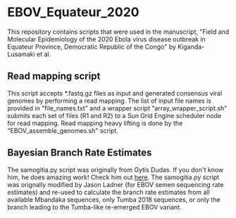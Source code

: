 # EBOV_Equateur_2020

This repository contains scripts that were used in the manuscript, "Field and Molecular Epidemiology of the 2020 Ebola virus disease outbreak in Equateur Province, Democratic Republic of the Congo" by Kiganda-Lusamaki et al.


## Read mapping script

This script accepts *.fastq.gz files as input and generated consensus viral genomes by performing a read mapping.  The  list of input file names is provided in "file_names.txt" and a wrapper script "array_wrapper_script.sh" submits each set of files (R1 and R2) to a Sun Grid Engine scheduler node for read mapping.  Read mapping heavy lifting is done by the "EBOV_assemble_genomes.sh" script.


## Bayesian Branch Rate Estimates

The samogitia.py script was originally from Gytis Dudas.  If you don't know him, he does amazing work!  Check him out [here](https://github.com/evogytis).  The samogitia.py script was orignally modified by Jason Ladner (for EBOV semen sequencing rate estimates) and re-used to calculate the branch rate estimates from all available Mbandaka sequences, only Tumba 2018 sequences, or only the branch leading to the Tumba-like re-emerged EBOV variant.
